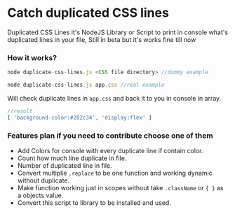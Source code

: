 # Catch duplicated CSS lines
Duplicated CSS Lines it's NodeJS Library or Script to print in console what's duplicated lines in your file, Still in beta but it's works fine till now

### How it works?

```js
node duplicate-css-lines.js <CSS file directory> //dummy example

node duplicate-css-lines.js app.css //real example
```
Will check duplicate lines in `app.css` and back it to you in console in array.

```js
//result
[ 'background-color:#282c34', 'display:flex' ]
```

### Features plan if you need to contribute choose one of them 
- Add Colors for console with every duplicate line if contain color.
- Count how much line duplicate in file.
- Number of duplicated line in file.
- Convert multiplie `.replace` to be one function and working dynamic without duplicate.
- Make function working just in scopes without take `.className` or `{ }` as a objects value.
- Convert this script to library to be installed and used.